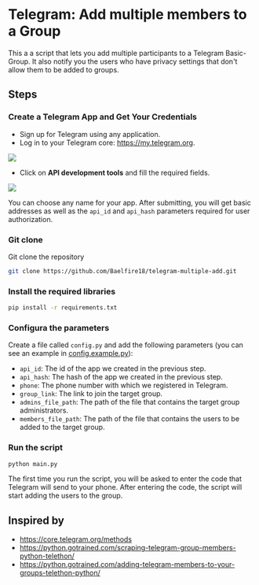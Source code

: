 # Telegram: Add multiple members to a Group

This a a script that lets you add multiple participants to a Telegram Basic-Group. It also notify you the users who have privacy settings that don't allow them to be added to groups.

## Steps

### Create a Telegram App and Get Your Credentials

- Sign up for Telegram using any application.
- Log in to your Telegram core: https://my.telegram.org.

![](https://i2.wp.com/python.gotrained.com/wp-content/uploads/2019/01/login.png?resize=768%2C418&ssl=1)

- Click on **API development tools** and fill the required fields.

![](https://i1.wp.com/python.gotrained.com/wp-content/uploads/2019/01/desc.png?resize=768%2C479&ssl=1)


You can choose any name for your app. After submitting, you will get basic addresses as well as the `api_id` and `api_hash` parameters required for user authorization.

### Git clone

Git clone the repository

```bash
git clone https://github.com/Baelfire18/telegram-multiple-add.git
```

### Install the required libraries

```bash
pip install -r requirements.txt
```

### Configura the parameters

Create a file called `config.py` and add the following parameters (you can see an example in [config.example.py](config.example.py)):

- `api_id`: The id of the app we created in the previous step.
- `api_hash`: The hash of the app we created in the previous step.
- `phone`: The phone number with which we registered in Telegram.
- `group_link`: The link to join the target group.
- `admins_file_path`: The path of the file that contains the target group administrators.
- `members_file_path`: The path of the file that contains the users to be added to the target group.

### Run the script

```bash
python main.py
```
The first time you run the script, you will be asked to enter the code that Telegram will send to your phone. After entering the code, the script will start adding the users to the group.

## Inspired by

- https://core.telegram.org/methods
- https://python.gotrained.com/scraping-telegram-group-members-python-telethon/
- https://python.gotrained.com/adding-telegram-members-to-your-groups-telethon-python/
